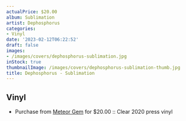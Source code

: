 ```yaml
---
actualPrice: $20.00
album: Sublimation
artist: Dephosphorus
categories:
- Vinyl
date: '2023-02-12T06:22:52'
draft: false
images:
- /images/covers/dephosphorus-sublimation.jpg
inStock: true
thumbnailImage: /images/covers/dephosphorus-sublimation-thumb.jpg
title: Dephosphorus - Sublimation
---
```


## Vinyl
* Purchase from [Meteor Gem](https://meteor-gem.com/products/dephosphorus-sublimation-lp) for $20.00 :: Clear 2020 press vinyl
